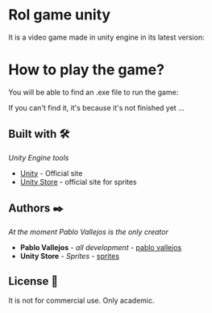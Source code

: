 
# Rol game unity
It is a video game made in unity engine in its latest version:

# How to play the game?
You will be able to find an .exe file to run the game:

If you can't find it, it's because it's not finished yet
  ...

## Built with 🛠️

_Unity Engine tools_

* [Unity](https://unity.com/) - Official site
* [Unity Store](https://assetstore.unity.com/) - official site for sprites


## Authors ✒️

_At the moment Pablo Vallejos is the only creator_

* **Pablo Vallejos** - *all development* - [pablo vallejos](https://github.com/pablovass)
* **Unity Store** - *Sprites* - [sprites](https://assetstore.unity.com/)
 

## License 📄

It is not for commercial use. Only academic.


